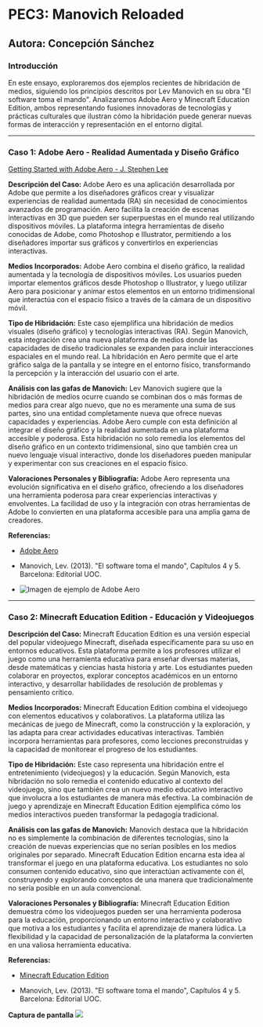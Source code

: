 
# PEC3: Manovich Reloaded

## Autora: Concepción Sánchez

### Introducción

En este ensayo, exploraremos dos ejemplos recientes de hibridación de medios, siguiendo los principios descritos por Lev Manovich en su obra "El software toma el mando". Analizaremos Adobe Aero y Minecraft Education Edition, ambos representando fusiones innovadoras de tecnologías y prácticas culturales que ilustran cómo la hibridación puede generar nuevas formas de interacción y representación en el entorno digital.

---

 ### Caso 1: Adobe Aero - Realidad Aumentada y Diseño Gráfico

 [Getting Started with Adobe Aero - J. Stephen Lee](https://www.youtube.com/watch?v=AyZPHZwBYIc)

**Descripción del Caso:** Adobe Aero es una aplicación desarrollada por Adobe que permite a los diseñadores gráficos crear y visualizar experiencias de realidad aumentada (RA) sin necesidad de conocimientos avanzados de programación. Aero facilita la creación de escenas interactivas en 3D que pueden ser superpuestas en el mundo real utilizando dispositivos móviles. La plataforma integra herramientas de diseño conocidas de Adobe, como Photoshop e Illustrator, permitiendo a los diseñadores importar sus gráficos y convertirlos en experiencias interactivas.

**Medios Incorporados:** Adobe Aero combina el diseño gráfico, la realidad aumentada y la tecnología de dispositivos móviles. Los usuarios pueden importar elementos gráficos desde Photoshop o Illustrator, y luego utilizar Aero para posicionar y animar estos elementos en un entorno tridimensional que interactúa con el espacio físico a través de la cámara de un dispositivo móvil.

**Tipo de Hibridación:** Este caso ejemplifica una hibridación de medios visuales (diseño gráfico) y tecnologías interactivas (RA). Según Manovich, esta integración crea una nueva plataforma de medios donde las capacidades de diseño tradicionales se expanden para incluir interacciones espaciales en el mundo real. La hibridación en Aero permite que el arte gráfico salga de la pantalla y se integre en el entorno físico, transformando la percepción y la interacción del usuario con el arte.

**Análisis con las gafas de Manovich:** Lev Manovich sugiere que la hibridación de medios ocurre cuando se combinan dos o más formas de medios para crear algo nuevo, que no es meramente una suma de sus partes, sino una entidad completamente nueva que ofrece nuevas capacidades y experiencias. Adobe Aero cumple con esta definición al integrar el diseño gráfico y la realidad aumentada en una plataforma accesible y poderosa. Esta hibridación no solo remedia los elementos del diseño gráfico en un contexto tridimensional, sino que también crea un nuevo lenguaje visual interactivo, donde los diseñadores pueden manipular y experimentar con sus creaciones en el espacio físico.

**Valoraciones Personales y Bibliografía:** Adobe Aero representa una evolución significativa en el diseño gráfico, ofreciendo a los diseñadores una herramienta poderosa para crear experiencias interactivas y envolventes. La facilidad de uso y la integración con otras herramientas de Adobe lo convierten en una plataforma accesible para una amplia gama de creadores.

**Referencias:**

- [Adobe Aero](https://www.adobe.com/products/aero.html)

- Manovich, Lev. (2013). "El software toma el mando", Capítulos 4 y 5. Barcelona: Editorial UOC.
  
- ![Imagen de ejemplo de Adobe Aero](https://adobeaero.us/assets/images/screenshots/Aero-Mobile-AR-Experience.jpg)

---

### Caso 2: Minecraft Education Edition - Educación y Videojuegos

**Descripción del Caso:** Minecraft Education Edition es una versión especial del popular videojuego Minecraft, diseñada específicamente para su uso en entornos educativos. Esta plataforma permite a los profesores utilizar el juego como una herramienta educativa para enseñar diversas materias, desde matemáticas y ciencias hasta historia y arte. Los estudiantes pueden colaborar en proyectos, explorar conceptos académicos en un entorno interactivo, y desarrollar habilidades de resolución de problemas y pensamiento crítico.

**Medios Incorporados:** Minecraft Education Edition combina el videojuego con elementos educativos y colaborativos. La plataforma utiliza las mecánicas de juego de Minecraft, como la construcción y la exploración, y las adapta para crear actividades educativas interactivas. También incorpora herramientas para profesores, como lecciones preconstruidas y la capacidad de monitorear el progreso de los estudiantes.

**Tipo de Hibridación:** Este caso representa una hibridación entre el entretenimiento (videojuegos) y la educación. Según Manovich, esta hibridación no solo remedia el contenido educativo al contexto del videojuego, sino que también crea un nuevo medio educativo interactivo que involucra a los estudiantes de manera más efectiva. La combinación de juego y aprendizaje en Minecraft Education Edition ejemplifica cómo los medios interactivos pueden transformar la pedagogía tradicional.

 **Análisis con las gafas de Manovich:** Manovich destaca que la hibridación no es simplemente la combinación de diferentes tecnologías, sino la creación de nuevas experiencias que no serían posibles en los medios originales por separado. Minecraft Education Edition encarna esta idea al transformar el juego en una plataforma educativa. Los estudiantes no solo consumen contenido educativo, sino que interactúan activamente con él, construyendo y explorando conceptos de una manera que tradicionalmente no sería posible en un aula convencional.

**Valoraciones Personales y Bibliografía:** Minecraft Education Edition demuestra cómo los videojuegos pueden ser una herramienta poderosa para la educación, proporcionando un entorno interactivo y colaborativo que motiva a los estudiantes y facilita el aprendizaje de manera lúdica. La flexibilidad y la capacidad de personalización de la plataforma la convierten en una valiosa herramienta educativa.

**Referencias:**

- [Minecraft Education Edition](https://education.minecraft.net)

- Manovich, Lev. (2013). "El software toma el mando", Capítulos 4 y 5. Barcelona: Editorial UOC.

**Captura de pantalla**
**![](https://lh7-us.googleusercontent.com/nFl4FYJ4ZYD_hXc0A26k_nAuZtNjD4LtmkdV9Q3u_Nh7FHJsXw7cu9cjFESo9h1Za23WSOU3VwzM5JyRVl3phajcbGjv4nXYjem9F8XoB5btoJlVCuhSAkC9xpTfN8RSno3qSWv2FJFKkHIu4wLi7A8)**
